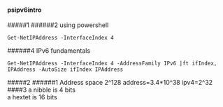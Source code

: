 #### psipv6intro
#####1
######2
using powershell
```
Get-NetIPAddress -InterfaceIndex 4
```
######4 IPv6 fundamentals
```
Get-NetIPAddress -InterfaceIndex 4 -AddressFamily IPv6 |ft ifIndex, IPAddress -AutoSize ifIndex IPAddress
```

#####2
######1 Address space
2^128 address=3.4*10^38
ipv4=2^32
####3
a nibble is 4 bits  
a hextet is 16 bits  

